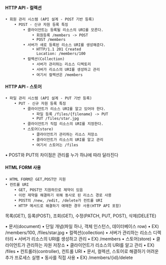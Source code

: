 #### HTTP API - 컬렉션
    • 회원 관리 시스템 (API 설계 - POST 기반 등록)
        • POST - 신규 자원 등록 특징
            • 클라이언트는 등록될 리소스의 URI를 모른다.
                • 회원등록 /members -> POST
                • POST /members
            • 서버가 새로 등록된 리소스 URI를 생성해준다.
                • HTTP/1.1 201 Created
                  Location: /members/100
            • 컬렉션(Collection)
                • 서버가 관리하는 리소스 디렉토리
                • 서버가 리소스의 URI를 생성하고 관리
                • 여기서 컬렉션은 /members

#### HTTP API - 스토어
    • 파일 관리 시스템 (API 설계 - PUT 기반 등록)
        • PUT - 신규 자원 등록 특징
            • 클라이언트가 리소스 URI를 알고 있어야 한다.
                • 파일 등록 /files/{filename} -> PUT
                • PUT /files/star.jpg
            • 클라이언트가 직접 리소스의 URI를 지정한다.
            • 스토어(store)
                • 클라이언트가 관리하는 리소스 저장소
                • 클라이언트가 리소스의 URI를 알고 관리
                • 여기서 스토어는 /files

• POST와 PUT의 차이점은 관리를 누가 하냐에 따라 달라진다

#### HTML FORM 사용
    • HTML FORM은 GET,POST만 지원
    • 컨트롤 URI
        • GET, POST만 지원하므로 제약이 있음
        • 이런 제약을 해결하기 위해 동사로 된 리소스 경로 사용
        • POST의 /new, /edit, /delete가 컨트롤 URI
        • HTTP 메서드로 해결하기 애매한 경우 사용(HTTP API 포함)

목록(GET), 등록(POST), 조회(GET), 수정(PATCH, PUT, POST), 삭제(DELETE)

• 문서(document)
    • 단일 개념(파일 하나, 객체 인스턴스, 데이터베이스 row)
    • EX) /members/100, /files/star.jpg
• 컬렉션(collection)
    • 서버가 관리하는 리소스 디렉터리
    • 서버가 리소스의 URI를 생성하고 관리
    • EX) /members
• 스토어(store)
    • 클라이언트가 관리하는 자원 저장소
    • 클라이언트가 리소스의 URI를 알고 관리
    • EX) /files
• 컨트롤러(controller), 컨트롤 URI
    • 문서, 컬렉션, 스토어로 해결하기 어려운 추가 프로세스 실행
    • 동사를 직접 사용
    • EX) /members/{id}/delete